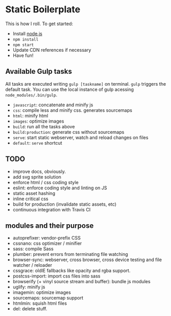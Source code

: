 # Static Boilerplate
This is how I roll. To get started:

* Install [node.js](nodejs.org)
* `npm install`
* `npm start`
* Update CDN references if necessary
* Have fun!


## Available Gulp tasks
All tasks are executed writing `gulp [taskname]` on terminal. `gulp` triggers
the default task. You can use the local instance of gulp acessing `node_modules/.bin/gulp`.

* `javascript`: concatenate and minify js
* `css`: compile less and minify css. generates sourcemaps
* `html`: minify html
* `images`: optimize images
* `build`: run all the tasks above
* `build:production`: generate css without sourcemaps
* `serve`: start static webserver, watch and reload changes on files
* `default`: `serve` shortcut


## TODO
* improve docs, obviously.
* add svg sprite solution
* enforce html / css coding style
* eslint: enforce coding style and linting on JS
* static asset hashing
* inline critical css
* build for production (invalidate static assets, etc)
* continuous integration with Travis CI

## modules and their purpose
* autoprefixer: vendor-prefix CSS
* cssnano: css optimizer / minifier
* sass: compile Sass
* plumber: prevent errors from terminating file watching
* browser-sync: webserver, cross browser, cross device testing and file watcher / reloader
* cssgrace: oldIE fallbacks like opacity and rgba support.
* postcss-import: import css files into sass
* browserify (+ vinyl source stream and buffer): bundle js modules
* uglify: minify js
* imagemin: optimize images
* sourcemaps: sourcemap support
* htmlmin: squish html files
* del: delete stuff.

